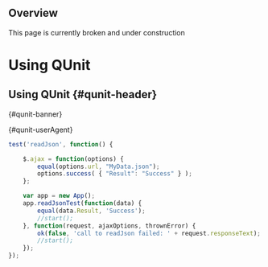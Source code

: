 ## Overview

This page is currently broken and under construction

<script src="http://code.jquery.com/jquery-latest.js" type="text/javascript"></script>
<script src="https://cdnjs.cloudflare.com/ajax/libs/jquery-validate/1.19.0/jquery.validate.js"></script>
<script
  src="https://code.jquery.com/qunit/qunit-2.9.2.css"
  integrity="sha256-toepOe5D+ddXgUOGsijnhymZna5bakJ0gwRC/3bK1b0="
  crossorigin="anonymous"></script>
<!-- script
  src="https://code.jquery.com/qunit/qunit-2.9.2.js"
  integrity="sha256-EQ5rv6kPFPKQUYY+P4H6fm/le+yFRLVAb//2PfBswfE="
  crossorigin="anonymous"></script -->

<script src="/javascripts/dev-web/TestAjax.js" type="text/javascript"></script>

<div id="qunit-fixture">
<h1 id="qunit-header">Using QUnit</h1>
<h2 id="qunit-banner"></h2>
<h2 id="qunit-userAgent"></h2>
<ol id="qunit-tests">
</ol>

<ul id="debug"></ul>


## Using QUnit {#qunit-header}


 {#qunit-banner}

 {#qunit-userAgent}


```javascript
test('readJson', function() {

	$.ajax = function(options) {
      	equal(options.url, "MyData.json");
      	options.success( { "Result": "Success" } );
  	};

	var app = new App();
	app.readJsonTest(function(data) {
		equal(data.Result, 'Success');
		//start();
	}, function(request, ajaxOptions, thrownError) {
		ok(false, 'call to readJson failed: ' + request.responseText);
		//start();
	});
});
```
